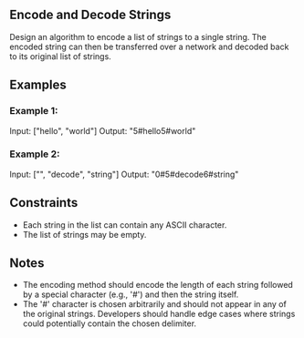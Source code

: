 ## Encode and Decode Strings

Design an algorithm to encode a list of strings to a single string. The encoded string can then be transferred over a network and decoded back to its original list of strings.

## Examples

### Example 1:

Input: ["hello", "world"]
Output: "5#hello5#world"

### Example 2:

Input: ["", "decode", "string"]
Output: "0#5#decode6#string"

## Constraints

- Each string in the list can contain any ASCII character.
- The list of strings may be empty.

## Notes

- The encoding method should encode the length of each string followed by a special character (e.g., '#') and then the string itself.
- The '#' character is chosen arbitrarily and should not appear in any of the original strings. Developers should handle edge cases where strings could potentially contain the chosen delimiter.